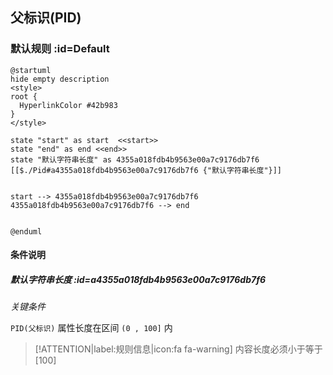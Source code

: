 ## 父标识(PID) <!-- {docsify-ignore-all} -->

   

### 默认规则 :id=Default

```plantuml
@startuml
hide empty description
<style>
root {
  HyperlinkColor #42b983
}
</style>

state "start" as start  <<start>>
state "end" as end <<end>>
state "默认字符串长度" as 4355a018fdb4b9563e00a7c9176db7f6 [[$./Pid#a4355a018fdb4b9563e00a7c9176db7f6 {"默认字符串长度"}]]


start --> 4355a018fdb4b9563e00a7c9176db7f6 
4355a018fdb4b9563e00a7c9176db7f6 --> end 


@enduml
```

#### 条件说明

##### 默认字符串长度 :id=a4355a018fdb4b9563e00a7c9176db7f6


*关键条件*


`PID(父标识)` 属性长度在区间 `(0 , 100]` 内

> [!ATTENTION|label:规则信息|icon:fa fa-warning]
> 内容长度必须小于等于[100]







